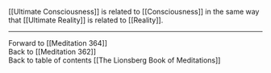 [[Ultimate Consciousness]] is related to [[Consciousness]] in the same way that [[Ultimate Reality]] is related to [[Reality]]. 

___

Forward to [[Meditation 364]]  
Back to [[Meditation 362]]  
Back to table of contents [[The Lionsberg Book of Meditations]]  